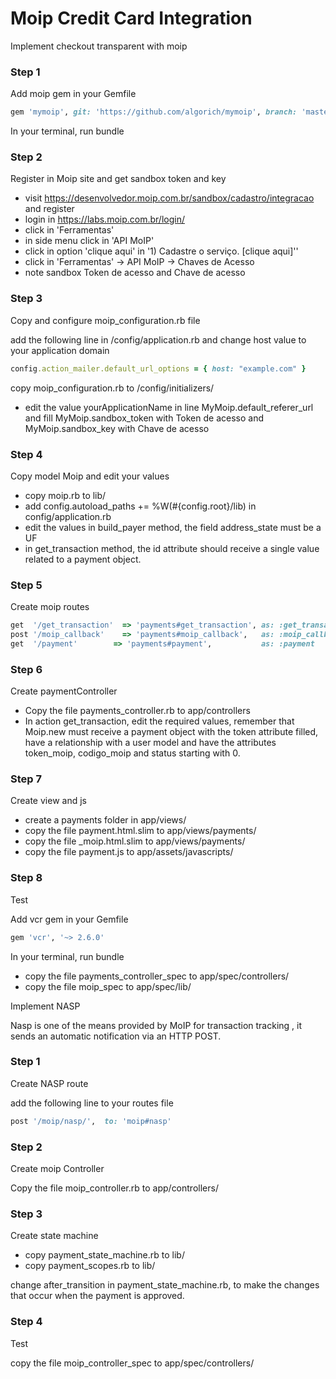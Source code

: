 # Moip Credit Card Integration

Implement checkout transparent with moip

### Step 1 
  
  Add moip gem in your Gemfile 

  ``` ruby
  gem 'mymoip', git: 'https://github.com/algorich/mymoip', branch: 'master'
  ```
  
  In your terminal, run bundle


### Step 2 
  
  Register in Moip site and get sandbox token and key

  - visit https://desenvolvedor.moip.com.br/sandbox/cadastro/integracao and register
  - login in https://labs.moip.com.br/login/
  - click in 'Ferramentas' 
  - in side menu click in 'API MoIP' 
  - click in option 'clique aqui' in '1) Cadastre o serviço. [clique aqui]''
  - click in 'Ferramentas' -> API MoIP -> Chaves de Acesso
  - note sandbox Token de acesso and Chave de acesso

### Step 3

  Copy and configure moip_configuration.rb file

  add the following line in /config/application.rb and change host value to your application domain
  
  ``` ruby
  config.action_mailer.default_url_options = { host: "example.com" }
  ```
  copy moip_configuration.rb to /config/initializers/

  - edit the value yourApplicationName in line MyMoip.default_referer_url and fill MyMoip.sandbox_token with Token de acesso and MyMoip.sandbox_key with Chave de acesso

### Step 4

  Copy model Moip and edit your values 
  
  - copy moip.rb to lib/
  - add config.autoload_paths += %W(#{config.root}/lib) in config/application.rb
  - edit the values in build_payer method, the field address_state must be a UF 
  - in get_transaction method, the id attribute should receive a single value related to a payment object.

### Step 5
  
  Create moip routes 

  ``` ruby
  get  '/get_transaction'  => 'payments#get_transaction', as: :get_transaction, constraints: { format: :js }
  post '/moip_callback'    => 'payments#moip_callback',   as: :moip_callback, constraints: { format: :js }
  get  '/payment'        => 'payments#payment',           as: :payment 
  ```

### Step 6 

  Create paymentController

  - Copy the file payments_controller.rb to app/controllers
  - In action get_transaction, edit the required values​​, remember that Moip.new must receive a payment object with the token attribute filled, have a relationship with a user model and have the attributes token_moip, codigo_moip and status starting with 0.

### Step 7

  Create view and js

  - create a payments folder in app/views/ 
  - copy the file payment.html.slim to app/views/payments/ 
  - copy the file _moip.html.slim to app/views/payments/
  - copy the file payment.js to app/assets/javascripts/

### Step 8 

  Test

  Add vcr gem in your Gemfile 

  ``` ruby
  gem 'vcr', '~> 2.6.0'
  ```  
  In your terminal, run bundle  

  - copy the file payments_controller_spec to app/spec/controllers/
  - copy the file moip_spec to app/spec/lib/


Implement NASP

  Nasp is one of the means provided by MoIP for transaction tracking , it sends an automatic notification via an HTTP POST.

  ### Step 1

  Create NASP route
  
  add the following line to your routes file
  
  ``` ruby
  post '/moip/nasp/',  to: 'moip#nasp'
  ```

  ### Step 2

  Create moip Controller

  Copy the file moip_controller.rb to app/controllers/

  ### Step 3

  Create state machine

  - copy payment_state_machine.rb to lib/
  - copy payment_scopes.rb to lib/
  
  change after_transition in payment_state_machine.rb, to make the changes that occur when the payment is approved.

  ### Step 4

  Test

  copy the file moip_controller_spec to app/spec/controllers/
